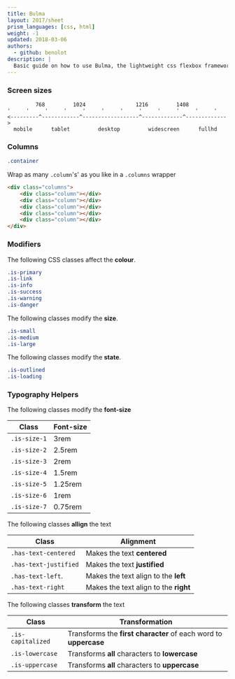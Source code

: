 ```yaml
---
title: Bulma
layout: 2017/sheet
prism_languages: [css, html]
weight: -1
updated: 2018-03-06
authors:
  - github: benolot
description: |
  Basic guide on how to use Bulma, the lightweight css flexbox framework.
---
```


### Screen sizes

```
         768         1024                1216         1408
'     '     '     '     '     '     '     '     '     '     '     '
<---------^------------^------------------^-------------^------------->
  mobile      tablet         desktop         widescreen      fullhd
```

### Columns

```css
.container
```
Wrap as many `.column`'s' as you like in a `.columns` wrapper
```html
<div class="columns">
    <div class="column"></div>
    <div class="column"></div>
    <div class="column"></div>
    <div class="column"></div>
    <div class="column"></div>
</div>
```

### Modifiers

The following CSS classes affect the **colour**.

```css
.is-primary
.is-link
.is-info
.is-success
.is-warning
.is-danger
```

The following classes modify the **size**.
```css
.is-small
.is-medium
.is-large
```

The following classes modify the **state**.
```scss
.is-outlined
.is-loading
```


### Typography Helpers

The following classes modify the **font-size**

| Class         | Font-size             |
| ---           | ---                   |
| `.is-size-1`  | 3rem                  |
| `.is-size-2`  | 2.5rem                |
| `.is-size-3`  | 2rem                  |
| `.is-size-4`  | 1.5rem                |
| `.is-size-5`  | 1.25rem               |
| `.is-size-6`  | 1rem                  |
| `.is-size-7`  | 0.75rem               |

The following classes **allign** the text

| Class                 | Alignment                             |
| ---                   | ---                                   |
| `.has-text-centered`  | Makes the text **centered**           |
| `.has-text-justified` | Makes the text **justified**          |
| `.has-text-left`.     | Makes the text align to the **left**  |
| `.has-text-right`     | Makes the text align to the **right** |

The following classes **transform** the text

| Class              | Transformation        |
| ---                | ---                   |
| `.is-capitalized`  | Transforms the **first character** of each word to **uppercase**   |
| `.is-lowercase`    | Transforms **all** characters to **lowercase**                     |
| `.is-uppercase`    | Transforms **all** characters to **uppercase**                     |
